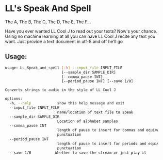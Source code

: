 # LL's Speak And Spell

The A, The B, The C, The D, The E, The F...

Have you ever wanted LL Cool J to read out your texts? Now's your chance. Using no machine learning at all you can have LL Cool J recite any text you want. Just provide a text document in utf-8 and off he'll go

## Usage:

``` bash
usage: LL_Speak_and_spell [-h] --input_file INPUT_FILE
                          [--sample_dir SAMPLE_DIR]
                          [--comma_pause INT]
                          [--period_pause INT] [--save 1/0]

Converts strings to audio in the style of LL Cool J

options:
  -h, --help            show this help message and exit
  --input_file INPUT_FILE
                        name/location of text file to speak
  --sample_dir SAMPLE_DIR
                        Location of alphabet samples
  --comma_pause INT
                        length of pause to insert for commas and equivalent
                        punctuation
  --period_pause INT
                        length of pause to insert for periods and equivalent
                        punctuation
  --save 1/0           Whether to save the stream or just play it
```